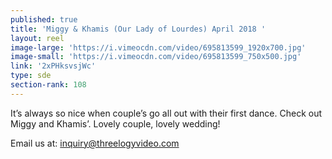 ```yaml
---
published: true
title: 'Miggy & Khamis (Our Lady of Lourdes) April 2018 '
layout: reel
image-large: 'https://i.vimeocdn.com/video/695813599_1920x700.jpg'
image-small: 'https://i.vimeocdn.com/video/695813599_750x500.jpg'
link: '2xPHksvsjWc'
type: sde
section-rank: 108
---
```

It’s always so nice when couple’s go all out with their first dance.
Check out Miggy and Khamis’.
Lovely couple, lovely wedding!

Email us at: inquiry@threelogyvideo.com